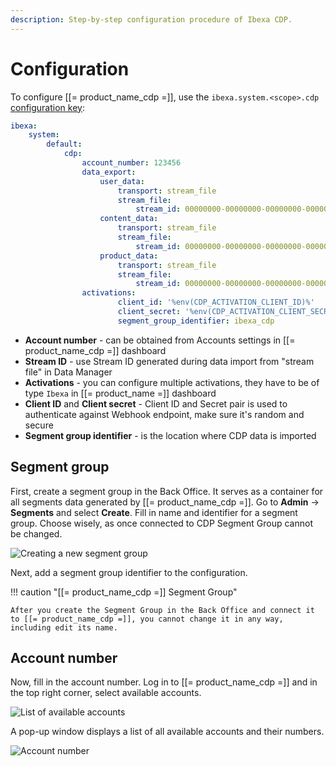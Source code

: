 ```yaml
---
description: Step-by-step configuration procedure of Ibexa CDP.
---
```


# Configuration

To configure [[= product_name_cdp =]], use the `ibexa.system.<scope>.cdp` [configuration key](configuration.md#configuration-files):

```yaml
ibexa:
    system:
        default:
            cdp:
                account_number: 123456
                data_export:
                    user_data:
                        transport: stream_file
                        stream_file:
                            stream_id: 00000000-00000000-00000000-00000000
                    content_data:
                        transport: stream_file
                        stream_file:
                            stream_id: 00000000-00000000-00000000-00000000
                    product_data:
                        transport: stream_file
                        stream_file:
                            stream_id: 00000000-00000000-00000000-00000000
                activations:
                        client_id: '%env(CDP_ACTIVATION_CLIENT_ID)%'
                        client_secret: '%env(CDP_ACTIVATION_CLIENT_SECRET)%'
                        segment_group_identifier: ibexa_cdp
```

- **Account number** - can be obtained from Accounts settings in [[= product_name_cdp =]] dashboard
- **Stream ID** - use Stream ID generated during data import from "stream file" in Data Manager
- **Activations** - you can configure multiple activations, they have to be of type `Ibexa` in [[= product_name =]] dashboard
- **Client ID** and **Client secret** - Client ID and Secret pair is used to authenticate against Webhook endpoint, make sure it's random and secure
- **Segment group identifier** - is the location where CDP data is imported

## Segment group

First, create a segment group in the Back Office.
It serves as a container for all segments data generated by [[= product_name_cdp =]].
Go to **Admin** -> **Segments** and select **Create**.
Fill in name and identifier for a segment group.
Choose wisely, as once connected to CDP Segment Group cannot be changed.

![Creating a new segment group](cdp_create_segment_group.png)

Next, add a segment group identifier to the configuration.

!!! caution "[[= product_name_cdp =]] Segment Group"

    After you create the Segment Group in the Back Office and connect it to [[= product_name_cdp =]], you cannot change it in any way, including edit its name.

## Account number

Now, fill in the account number.
Log in to [[= product_name_cdp =]] and in the top right corner, select available accounts.

![List of available accounts](cdp_accounts.png)

A pop-up window displays a list of all available accounts and their numbers.

![Account number](cdp_account_number.png)
